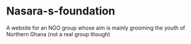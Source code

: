 # Nasara-s-foundation
A website for an NGO group whose aim is mainly grooming the youth of Northern Ghana (not a real group though)
